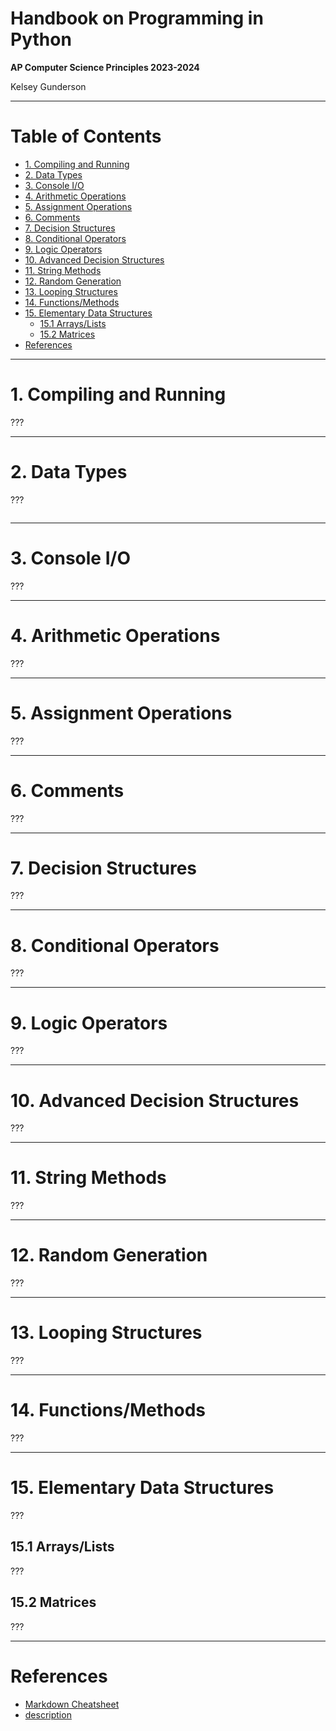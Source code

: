 <h1>Handbook on Programming in Python</h1>

**AP Computer Science Principles 2023-2024**

Kelsey Gunderson

<!-- This is a comment (which will not be displayed in the live file);
replace all "???" with your own text. -->




___





<h1>Table of Contents</h1>

- [1. Compiling and Running](#1-compiling-and-running)
- [2. Data Types](#2-data-types)
- [3. Console I/O](#3-console-io)
- [4. Arithmetic Operations](#4-arithmetic-operations)
- [5. Assignment Operations](#5-assignment-operations)
- [6. Comments](#6-comments)
- [7. Decision Structures](#7-decision-structures)
- [8. Conditional Operators](#8-conditional-operators)
- [9. Logic Operators](#9-logic-operators)
- [10. Advanced Decision Structures](#10-advanced-decision-structures)
- [11. String Methods](#11-string-methods)
- [12. Random Generation](#12-random-generation)
- [13. Looping Structures](#13-looping-structures)
- [14. Functions/Methods](#14-functionsmethods)
- [15. Elementary Data Structures](#15-elementary-data-structures)
  - [15.1 Arrays/Lists](#151-arrayslists)
  - [15.2 Matrices](#152-matrices)
- [References](#references)

<!-- 
- [16. Major Keywords](#16-major-keywords)
- [17. Error Handling](#17-error-handling)
- [18. Working with Files](#18-working-with-files)
- [19. Major Language Features](#19-major-language-features)
  - [19.1 Classes](#191-classes)
  - [19.2 Inheritance](#192-inheritance)
  - [19.3 Generic Typing (Templates)](#193-generic-typing-templates)
  - [19.4 Pointers](#194-pointers)
- [20. Importing Local Libraries](#20-importing-local-libraries)
- [21. Working with Time](#21-working-with-time)
- [22. Importing Libraries from Package managers](#22-importing-libaries-from-package-managers)
- [23. Bitwise Operators](#23-bitwise-operators)
- [24. Common Data Structures](#24-common-data-structures)
- [25. Advanced Language Features](#25-advanced-language-features)
-->




___





# 1. Compiling and Running

???





___





# 2. Data Types

???

```LANGUAGE_HERE

```





___





# 3. Console I/O

???





___





# 4. Arithmetic Operations

???





___





# 5. Assignment Operations

???





___





# 6. Comments

???





___





# 7. Decision Structures

???





___





# 8. Conditional Operators

???





___





# 9. Logic Operators

???





___





# 10. Advanced Decision Structures

???





___





# 11. String Methods

???





___





# 12. Random Generation

???





___





# 13. Looping Structures

???





___





# 14. Functions/Methods

???





___





# 15. Elementary Data Structures

???





## 15.1 Arrays/Lists

???






## 15.2 Matrices

???





___





<!-- 
EVERYTHING BELOW IS OPTIONAL; 
UNCOMMENT BY REMOVING THE ARROW TAGS SURROUNDING
(i.e., delete the "< !--" and "-- >" tags)

CHANGE THE SECTION NUMBERS AS DESIRED
-->

<!-- # 16. Major Keywords

???





___ -->





<!-- # 17. Error Handling

???





___ -->





<!-- # 18. Working with Files

???





___ -->





<!-- # 19. Major Language Features

???







## 19.1 Classes

???





## 19.2 Inheritance

???





## 19.3 Generic Typing (Templates)

???





## 19.4 Pointers

???





___ -->





<!-- # 20. Importing Local Libraries

???





___ -->





<!-- # 21. Working with Time

???





___ -->





<!-- # 22. Importing Libaries from Package managers

???





___ -->





<!-- # 23. Bitwise Operators

???





___ -->





<!-- # 24. Common Data Structures

???





___ -->





<!-- # 25. Advanced Language Features

???





___ -->





# References

* [Markdown Cheatsheet](https://gist.github.com/jonschlinkert/5854601)
* [description](http://example.com)
